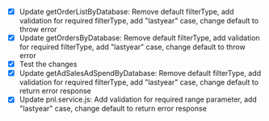 - [x] Update getOrderListByDatabase: Remove default filterType, add validation for required filterType, add "lastyear" case, change default to throw error
- [x] Update getOrdersByDatabase: Remove default filterType, add validation for required filterType, add "lastyear" case, change default to throw error
- [x] Test the changes
- [x] Update getAdSalesAdSpendByDatabase: Remove default filterType, add validation for required filterType, add "lastyear" case, change default to return error response
- [x] Update pnl.service.js: Add validation for required range parameter, add "lastyear" case, change default to return error response
